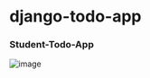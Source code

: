 # django-todo-app
### Student-Todo-App
![image](https://user-images.githubusercontent.com/83815560/205490481-83480157-9bc5-4af2-b714-e36f7cd08055.png)
